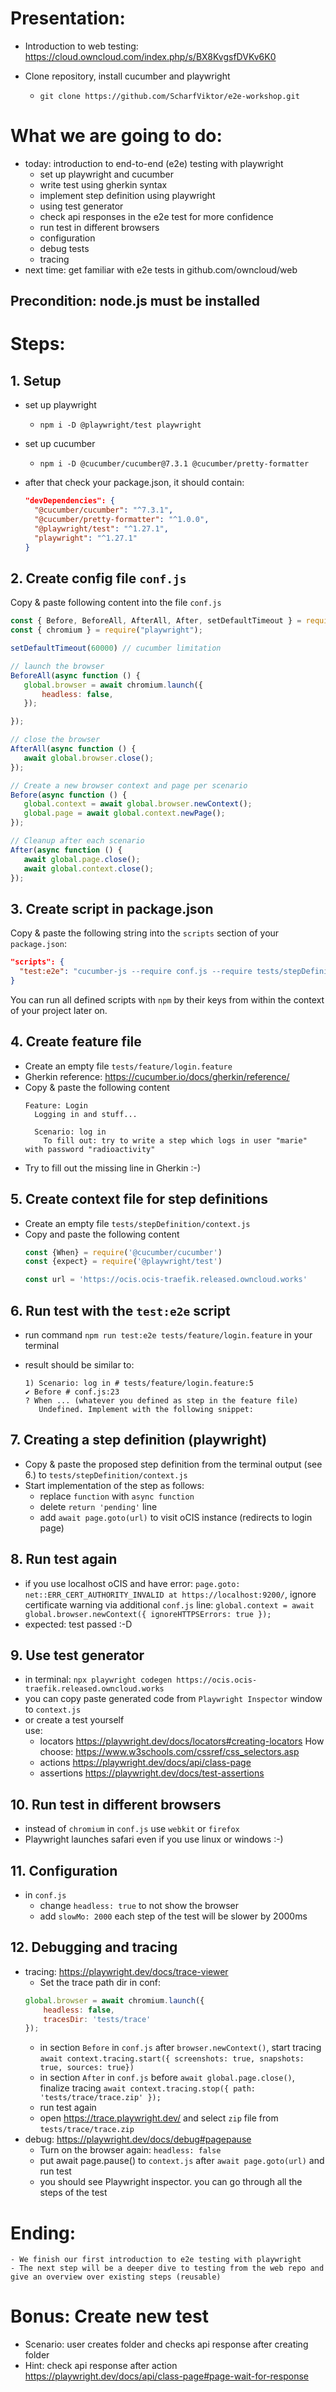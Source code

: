 # Presentation:

- Introduction to web testing: https://cloud.owncloud.com/index.php/s/BX8KvgsfDVKv6K0 

- Clone repository, install cucumber and playwright 
	- `git clone https://github.com/ScharfViktor/e2e-workshop.git`
 

# What we are going to do:

- today: introduction to end-to-end (e2e) testing with playwright
  - set up playwright and cucumber
  - write test using gherkin syntax
  - implement step definition using playwright
  - using test generator
  - check api responses in the e2e test for more confidence
  - run test in different browsers
  - configuration
  - debug tests
  - tracing
- next time: get familiar with e2e tests in github.com/owncloud/web

## Precondition: node.js must be installed

# Steps:

## 1. Setup
- set up playwright
	- `npm i -D @playwright/test playwright`

- set up cucumber
	- `npm i -D @cucumber/cucumber@7.3.1 @cucumber/pretty-formatter`

- after that check your package.json, it should contain:
	```json
    "devDependencies": {
      "@cucumber/cucumber": "^7.3.1",
      "@cucumber/pretty-formatter": "^1.0.0",
      "@playwright/test": "^1.27.1",
      "playwright": "^1.27.1"
    }
    ```

## 2. Create config file `conf.js`
Copy & paste following content into the file `conf.js`
```js
const { Before, BeforeAll, AfterAll, After, setDefaultTimeout } = require("@cucumber/cucumber");
const { chromium } = require("playwright"); 

setDefaultTimeout(60000) // cucumber limitation

// launch the browser
BeforeAll(async function () {
   global.browser = await chromium.launch({
       headless: false,
   });

});

// close the browser
AfterAll(async function () {
   await global.browser.close();
});

// Create a new browser context and page per scenario
Before(async function () {
   global.context = await global.browser.newContext();
   global.page = await global.context.newPage();
});

// Cleanup after each scenario
After(async function () {
   await global.page.close();
   await global.context.close();
});
```

## 3. Create script in package.json
Copy & paste the following string into the `scripts` section of your `package.json`:

```json
"scripts": {
  "test:e2e": "cucumber-js --require conf.js --require tests/stepDefinition/*.js --format @cucumber/pretty-formatter"
}
```

You can run all defined scripts with `npm` by their keys from within the context of your project later on.

## 4. Create feature file
- Create an empty file `tests/feature/login.feature`
- Gherkin reference: https://cucumber.io/docs/gherkin/reference/
- Copy & paste the following content
	```gherkin
    Feature: Login
      Logging in and stuff...

      Scenario: log in
        To fill out: try to write a step which logs in user "marie" with password "radioactivity"
    ```
- Try to fill out the missing line in Gherkin :-)

## 5. Create context file for step definitions
- Create an empty file `tests/stepDefinition/context.js`
- Copy and paste the following content
	```js
    const {When} = require('@cucumber/cucumber')
    const {expect} = require('@playwright/test')
 
    const url = 'https://ocis.ocis-traefik.released.owncloud.works'
	```

## 6. Run test with the `test:e2e` script
- run command `npm run test:e2e tests/feature/login.feature` in your terminal
- result should be similar to:
	
	```
	1) Scenario: log in # tests/feature/login.feature:5
   	✔ Before # conf.js:23
   	? When ... (whatever you defined as step in the feature file)
       Undefined. Implement with the following snippet:
	```

## 7. Creating a step definition (playwright)
- Copy & paste the proposed step definition from the terminal output (see 6.) to `tests/stepDefinition/context.js`
- Start implementation of the step as follows:
  - replace `function` with `async function`
  - delete `return 'pending'` line
  - add `await page.goto(url)` to visit oCIS instance (redirects to login page)

## 8. Run test again
- if you use localhost oCIS and have error: `page.goto: net::ERR_CERT_AUTHORITY_INVALID at https://localhost:9200/`,
	ignore certificate warning via additional `conf.js` line: 
    `global.context = await global.browser.newContext({ ignoreHTTPSErrors: true });`
- expected: test passed :-D

## 9. Use test generator
- in terminal: `npx playwright codegen https://ocis.ocis-traefik.released.owncloud.works`
- you can copy paste generated code from `Playwright Inspector` window to `context.js` 
- or create a test yourself   
	use:  
  - locators https://playwright.dev/docs/locators#creating-locators How choose: https://www.w3schools.com/cssref/css_selectors.asp
  - actions https://playwright.dev/docs/api/class-page
  - assertions https://playwright.dev/docs/test-assertions

## 10. Run test in different browsers 
- instead of `chromium` in `conf.js` use `webkit` or `firefox`
- Playwright launches safari even if you use linux or windows :-)

## 11. Configuration
- in `conf.js`
  - change `headless: true` to not show the browser
  - add `slowMo: 2000` each step of the test will be slower by 2000ms

## 12. Debugging and tracing
- tracing: https://playwright.dev/docs/trace-viewer
	- Set the trace path dir in conf: 
	```js
	global.browser = await chromium.launch({
        headless: false,
        tracesDir: 'tests/trace' 
   	});
	```
	- in section `Before` in `conf.js` after `browser.newContext()`, start tracing
	`await context.tracing.start({ screenshots: true, snapshots: true, sources: true})`
	- in section `After` in `conf.js` before `await global.page.close()`, finalize tracing
	`await context.tracing.stop({ path: 'tests/trace/trace.zip' });`
	- run test again
	- open https://trace.playwright.dev/ and select `zip` file from `tests/trace/trace.zip`
- debug: https://playwright.dev/docs/debug#pagepause
	- Turn on the browser again: `headless: false`
	- put await page.pause() to `context.js` after `await page.goto(url)` and run test
	- you should see Playwright inspector. you can go through all the steps of the test


# Ending:
 	- We finish our first introduction to e2e testing with playwright
 	- The next step will be a deeper dive to testing from the web repo and give an overview over existing steps (reusable)

# Bonus: Create new test
- Scenario: user creates folder and checks api response after creating folder
- Hint: check api response after action https://playwright.dev/docs/api/class-page#page-wait-for-response
